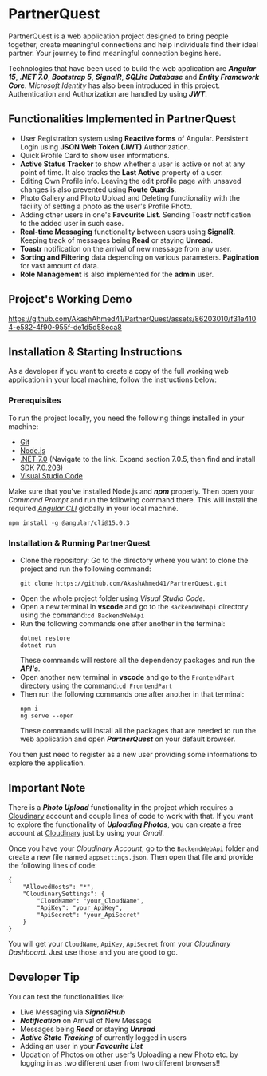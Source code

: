 # PartnerQuest
PartnerQuest is a web application project designed to bring people together, create meaningful connections and help individuals find their ideal partner. Your journey to find meaningful connection begins here.

Technologies that have been used to build the web application are ***Angular 15***, ***.NET 7.0***, ***Bootstrap 5***, ***SignalR***, ***SQLite Database*** and ***Entity Framework Core***. *Microsoft Identity* has also been introduced in this project. Authentication and Authorization are handled by using ***JWT***.

## Functionalities Implemented in **PartnerQuest**
- User Registration system using **Reactive forms** of Angular. Persistent Login using **JSON Web Token (JWT)** Authorization.
- Quick Profile Card to show user informations.
- **Active Status Tracker** to show whether a user is active or not at any point of time. It also tracks the **Last Active** property of a user.
- Editing Own Profile info. Leaving the edit profile page with unsaved changes is also prevented using **Route Guards**.
- Photo Gallery and Photo Upload and Deleting functionality with the facility of setting a photo as the user's Profile Photo.
- Adding other users in one's **Favourite List**. Sending Toastr notification to the added user in such case.
- **Real-time Messaging** functionality between users using **SignalR**. Keeping track of messages being **Read** or staying **Unread**.
- **Toastr** notification on the arrival of new message from any user.
- **Sorting and Filtering** data depending on various parameters. **Pagination** for vast amount of data.
- **Role Management** is also implemented for the **admin** user.


## Project's Working Demo
https://github.com/AkashAhmed41/PartnerQuest/assets/86203010/f31e4104-e582-4f90-955f-de1d5d58eca8

## Installation & Starting Instructions
As a developer if you want to create a copy of the full working web application in your local machine, follow the instructions below:
### Prerequisites
To run the project locally, you need the following things installed in your machine:
- [Git](https://git-scm.com/downloads)
- [Node.js](https://nodejs.org/en/download)
- [.NET 7.0](https://dotnet.microsoft.com/en-us/download/dotnet/7.0) (Navigate to the link. Expand section 7.0.5, then find and install SDK 7.0.203)
- [Visual Studio Code](https://code.visualstudio.com/download)

Make sure that you've installed Node.js and ***npm*** properly. Then open your *Command Prompt* and run the following command there. This will install the required *[Angular CLI](https://www.npmjs.com/package/@angular/cli/v/15.0.3)* globally in your local machine.
```
npm install -g @angular/cli@15.0.3
```
### Installation & Running PartnerQuest
- Clone the repository: Go to the directory where you want to clone the project and run the following command:
  ```
  git clone https://github.com/AkashAhmed41/PartnerQuest.git
  ```
- Open the whole project folder using *Visual Studio Code*.
- Open a new terminal in **vscode** and go to the ```BackendWebApi``` directory using the command:``` cd BackendWebApi ```
- Run the following commands one after another in the terminal:
  ```
  dotnet restore
  dotnet run
  ```
  These commands will restore all the dependency packages and run the ***API's***.
- Open another new terminal in **vscode** and go to the ```FrontendPart``` directory using the command:``` cd FrontendPart ```
- Then run the following commands one after another in that terminal:
  ```
  npm i
  ng serve --open
  ```
  These commands will install all the packages that are needed to run the web application and open ***PartnerQuest*** on your default browser.

You then just need to register as a new user providing some informations to explore the application.

## Important Note
There is a ***Photo Upload*** functionality in the project which requires a [Cloudinary](https://cloudinary.com) account and couple lines of code to work with that. If you want to explore the functionality of ***Uploading Photos***, you can create a free account at [Cloudinary](https://cloudinary.com) just by using your *Gmail*.

Once you have your *Cloudinary Account*, go to the ```BackendWebApi``` folder and create a new file named ```appsettings.json```. Then open that file and provide the following lines of code:
```
{
    "AllowedHosts": "*",
    "CloudinarySettings": { 
        "CloudName": "your_CloudName",
        "ApiKey": "your_ApiKey",
        "ApiSecret": "your_ApiSecret"
    }
}
```
You will get your ```CloudName```, ```ApiKey```, ```ApiSecret``` from your *Cloudinary Dashboard*. Just use those and you are good to go.
## Developer Tip
You can test the functionalities like:
- Live Messaging via ***SignalRHub***
- ***Notification*** on Arrival of New Message
- Messages being ***Read*** or staying ***Unread***
- ***Active State Tracking*** of currently logged in users
- Adding an user in your ***Favourite List***
- Updation of Photos on other user's Uploading a new Photo etc.
by logging in as two different user from two different browsers!!

